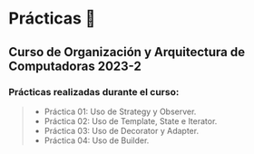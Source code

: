 # Prácticas 🧩

## Curso de Organización y Arquitectura de Computadoras 2023-2

### Prácticas realizadas durante el curso:

> - Práctica 01: Uso de Strategy y Observer.
> - Práctica 02: Uso de Template, State e Iterator.
> - Práctica 03: Uso de Decorator y Adapter.
> - Práctica 04: Uso de Builder.

